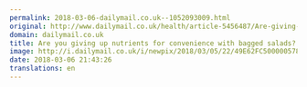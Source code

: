 ```yaml
---
permalink: 2018-03-06-dailymail.co.uk--1052093009.html
original: http://www.dailymail.co.uk/health/article-5456487/Are-giving-nutrients-convenience-bagged-salads.html?ITO=1490&ns_mchannel=rss&ns_campaign=1490
domain: dailymail.co.uk
title: Are you giving up nutrients for convenience with bagged salads?
image: http://i.dailymail.co.uk/i/newpix/2018/03/05/22/49E62FC500000578-0-image-a-5_1520290530413.jpg
date: 2018-03-06 21:43:26
translations: en
---
```


